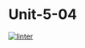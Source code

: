 # Unit-5-04
[![linter](https://github.com/Jay-JayL/Unit-5-04/workflows/linter/badge.svg)](https://github.com/marketplace/actions/super-linter)
